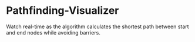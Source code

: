 # Pathfinding-Visualizer

Watch real-time as the algorithm calculates the shortest path between start and end nodes while avoiding barriers.
